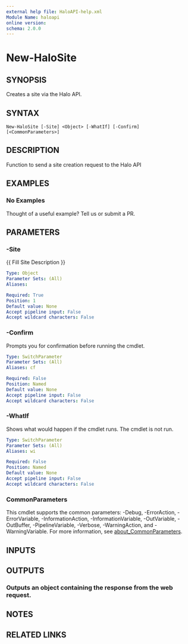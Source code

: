 ```yaml
---
external help file: HaloAPI-help.xml
Module Name: haloapi
online version:
schema: 2.0.0
---
```


# New-HaloSite

## SYNOPSIS
Creates a site via the Halo API.

## SYNTAX

```
New-HaloSite [-Site] <Object> [-WhatIf] [-Confirm] [<CommonParameters>]
```

## DESCRIPTION
Function to send a site creation request to the Halo API

## EXAMPLES

### No Examples

Thought of a useful example? Tell us or submit a PR.

## PARAMETERS

### -Site
{{ Fill Site Description }}

```yaml
Type: Object
Parameter Sets: (All)
Aliases:

Required: True
Position: 1
Default value: None
Accept pipeline input: False
Accept wildcard characters: False
```

### -Confirm
Prompts you for confirmation before running the cmdlet.

```yaml
Type: SwitchParameter
Parameter Sets: (All)
Aliases: cf

Required: False
Position: Named
Default value: None
Accept pipeline input: False
Accept wildcard characters: False
```

### -WhatIf
Shows what would happen if the cmdlet runs. The cmdlet is not run.

```yaml
Type: SwitchParameter
Parameter Sets: (All)
Aliases: wi

Required: False
Position: Named
Default value: None
Accept pipeline input: False
Accept wildcard characters: False
```

### CommonParameters
This cmdlet supports the common parameters: -Debug, -ErrorAction, -ErrorVariable, -InformationAction, -InformationVariable, -OutVariable, -OutBuffer, -PipelineVariable, -Verbose, -WarningAction, and -WarningVariable. For more information, see [about_CommonParameters](http://go.microsoft.com/fwlink/?LinkID=113216).

## INPUTS

## OUTPUTS

### Outputs an object containing the response from the web request.
## NOTES

## RELATED LINKS
